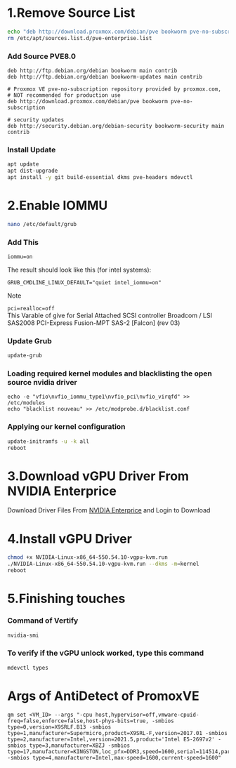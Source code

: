 # 1.Remove Source List

```bash
echo "deb http://download.proxmox.com/debian/pve bookworm pve-no-subscription" >> /etc/apt/sources.list
rm /etc/apt/sources.list.d/pve-enterprise.list
```

### Add Source PVE8.0
```
deb http://ftp.debian.org/debian bookworm main contrib
deb http://ftp.debian.org/debian bookworm-updates main contrib

# Proxmox VE pve-no-subscription repository provided by proxmox.com,
# NOT recommended for production use
deb http://download.proxmox.com/debian/pve bookworm pve-no-subscription

# security updates
deb http://security.debian.org/debian-security bookworm-security main contrib
```

### Install Update
```bash
apt update
apt dist-upgrade
apt install -y git build-essential dkms pve-headers mdevctl
```

# 2.Enable IOMMU 
```bash
nano /etc/default/grub
```

### Add This
```grub
iommu=on
```

The result should look like this (for intel systems):
```
GRUB_CMDLINE_LINUX_DEFAULT="quiet intel_iommu=on"
```

>[!Note]
> ```pci=realloc=off``` <br>
> This Varable of give for Serial Attached SCSI controller
> Broadcom / LSI SAS2008 PCI-Express Fusion-MPT SAS-2 [Falcon] (rev 03)


### Update Grub
```bash
update-grub
```

### Loading required kernel modules and blacklisting the open source nvidia driver
```
echo -e "vfio\nvfio_iommu_type1\nvfio_pci\nvfio_virqfd" >> /etc/modules
echo "blacklist nouveau" >> /etc/modprobe.d/blacklist.conf
```

### Applying our kernel configuration
```bash
update-initramfs -u -k all
reboot
```

# 3.Download vGPU Driver From NVIDIA Enterprice
Download Driver Files From [NVIDIA Enterprice](https://nvid.nvidia.com/login) and Login to Download

# 4.Install vGPU Driver
```bash
chmod +x NVIDIA-Linux-x86_64-550.54.10-vgpu-kvm.run
./NVIDIA-Linux-x86_64-550.54.10-vgpu-kvm.run --dkms -m=kernel
reboot
```

# 5.Finishing touches
### Command of Vertify
```bash
nvidia-smi
```

### To verify if the vGPU unlock worked, type this command
```bash
mdevctl types
```

# Args of AntiDetect of PromoxVE
```
qm set <VM_ID> --args "-cpu host,hypervisor=off,vmware-cpuid-freq=false,enforce=false,host-phys-bits=true, -smbios type=0,version=X9SRLF.B13 -smbios type=1,manufacturer=Supermicro,product=X9SRL-F,version=2017.01 -smbios type=2,manufacturer=Intel,version=2021.5,product='Intel E5-2697v2' -smbios type=3,manufacturer=XBZJ -smbios type=17,manufacturer=KINGSTON,loc_pfx=DDR3,speed=1600,serial=114514,part=FF63 -smbios type=4,manufacturer=Intel,max-speed=1600,current-speed=1600"

```